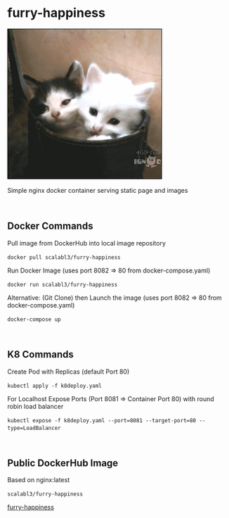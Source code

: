 # furry-happiness

![Furry Happiness](src/img/giphy.gif)

Simple nginx docker container serving static page and images

&nbsp;  

## Docker Commands

Pull image from DockerHub into local image repository

```docker pull scalabl3/furry-happiness```

Run Docker Image (uses port 8082 => 80 from docker-compose.yaml)  

```docker run scalabl3/furry-happiness```

Alternative: (Git Clone) then Launch the image (uses port 8082 => 80 from docker-compose.yaml)  

```docker-compose up```

&nbsp;  

## K8 Commands

Create Pod with Replicas (default Port 80)

```kubectl apply -f k8deploy.yaml```

For Localhost Expose Ports (Port 8081 => Container Port 80) with round robin load balancer

```kubectl expose -f k8deploy.yaml --port=8081 --target-port=80 --type=LoadBalancer```

&nbsp;  

## Public DockerHub Image

Based on nginx:latest

```scalabl3/furry-happiness```

[furry-happiness](https://hub.docker.com/repository/docker/scalabl3/furry-happiness/general)
